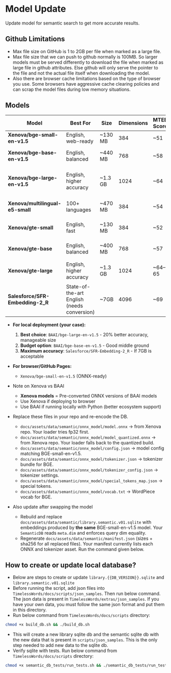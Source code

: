 # Model Update
Update model for semantic search to get more accurate results.

## Github Limitations
* Max file size on GitHub is 1 to 2GB per file when marked as a large file.
* Max file size that we can push to github normally is 100MB. So larger models must be served differently to download the file when marked as large file in github attributes. Else github will only serve the pointer to the file and not the actual file itself when downloading the model.
* Also there are browser cache limitations based on the type of browser you use. Some browsers have aggressive cache clearing policies and can scrap the model files during low memory situations.

## Models

| Model                            | Best For                 | Size    | Dimensions | MTEB Score | Use Case                           | Download Link                                                   |
| -------------------------------- | ------------------------ | ------- | ---------- | ---------- | ---------------------------------- | --------------------------------------------------------------- |
| **Xenova/bge-small-en-v1.5**     | English, web-ready       | ~130 MB | 384        | ~51        | ✅ Web or localhost                 | [Download](https://huggingface.co/Xenova/bge-small-en-v1.5)     |
| **Xenova/bge-base-en-v1.5**      | English, balanced        | ~440 MB | 768        | ~58        | ✅ Better accuracy (offline OK)     | [Download](https://huggingface.co/Xenova/bge-base-en-v1.5)      |
| **Xenova/bge-large-en-v1.5**     | English, higher accuracy | ~1.3 GB | 1024       | ~64        | ⭐ Best single-vector BGE (offline) | [Download](https://huggingface.co/Xenova/bge-large-en-v1.5)     |
| **Xenova/multilingual-e5-small** | 100+ languages           | ~470 MB | 384        | ~54        | ✅ Cross-lingual search             | [Download](https://huggingface.co/Xenova/multilingual-e5-small) |
| **Xenova/gte-small**             | English, fast            | ~130 MB | 384        | ~52        | ✅ Lightweight swap                 | [Download](https://huggingface.co/Xenova/gte-small)             |
| **Xenova/gte-base**              | English, balanced        | ~400 MB | 768        | ~57        | ✅ Accuracy ↑ vs small              | [Download](https://huggingface.co/Xenova/gte-base)              |
| **Xenova/gte-large**             | English, higher accuracy | ~1.3 GB | 1024       | ~64–65     | ⭐ Strong offline choice            | [Download](https://huggingface.co/Xenova/gte-large)             |
| **Salesforce/SFR-Embedding-2_R** | State-of-the-art English (needs conversion) | ~7GB    | 4096       | ~69        | ⚠️ If size no issue                 | [Download](https://huggingface.co/Salesforce/SFR-Embedding-2_R) |


* **For local deployment (your case):**

   1. **Best choice**: `BAAI/bge-large-en-v1.5` - 20% better accuracy, manageable size
   2. **Budget option**: `BAAI/bge-base-en-v1.5` - Good middle ground
   3. **Maximum accuracy**: `Salesforce/SFR-Embedding-2_R` - If 7GB is acceptable

* **For browser/GitHub Pages:**
   - `Xenova/bge-small-en-v1.5` (ONNX-ready)

*  Note on Xenova vs BAAI

   - **Xenova models** = Pre-converted ONNX versions of BAAI models
   - Use Xenova if deploying to browser
   - Use BAAI if running locally with Python (better ecosystem support)

* Replace these files in your repo and re-encode the DB.

   * `docs/assets/data/semantic/onnx_model/model.onnx` → from Xenova repo. Your loader tries fp32 first. 
   * `docs/assets/data/semantic/onnx_model/model_quantized.onnx` → from Xenova repo. Your loader falls back to the quantized build. 
   * `docs/assets/data/semantic/onnx_model/config.json` → model config matching BGE-small-en-v1.5. 
   * `docs/assets/data/semantic/onnx_model/tokenizer.json` → tokenizer bundle for BGE. 
   * `docs/assets/data/semantic/onnx_model/tokenizer_config.json` → tokenizer settings. 
   * `docs/assets/data/semantic/onnx_model/special_tokens_map.json` → special tokens. 
   * `docs/assets/data/semantic/onnx_model/vocab.txt` → WordPiece vocab for BGE. 

* Also update after swapping the model

   * Rebuild and replace `docs/assets/data/semantic/library.semantic.v01.sqlite` with embeddings produced by **the same** BGE-small-en-v1.5 model. Your `SemanticDB` reads `meta.dim` and enforces query dim equality. 
   * Regenerate `docs/assets/data/semantic/manifest.json` (sizes + sha256 for all replaced files). Your manifest currently lists each ONNX and tokenizer asset. Run the command given below.

## How to create or update local database?

* Below are steps to create or update `library.{{DB_VERSION}}.sqlite` and `library.semantic.v01.sqlite`
* Before running the script, add json files into `TimelessWords/docs/scripts/json_samples`. Then run below command. The json data is present in `TimelessWords/extras/json_samples`. If you have your own data, you must follow the same json format and put them in this directory.
* Run below command from `TimelessWords/docs/scripts` directory: 
```bash
chmod +x build_db.sh && ./build_db.sh
```
* This will create a new library sqlite db and the semantic sqlite db with the new data that is present in `scripts/json_samples`. This is the only step needed to add new data to the sqlite db.
* Verify sqlite with tests. Run below command from `TimelessWords/docs/scripts` directory:
```bash
chmod +x semantic_db_tests/run_tests.sh && ./semantic_db_tests/run_tests.sh
```